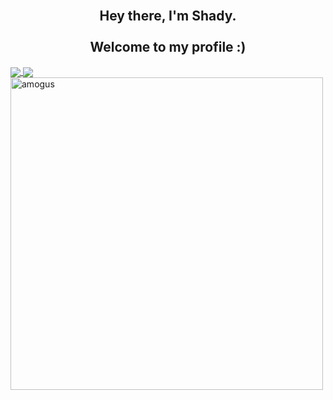 <H2 align="center">
  <abc>
    <br> Hey there, I'm Shady. </br>
    <br> Welcome to my profile :) </br>
  </abc>
</H2>
<a href="https://github.com/anuraghazra/github-readme-stats">
  <img align="center" src="https://github-readme-stats.vercel.app/api?username=shady2532&bg_color=00000000&theme=calm" />
</a>
<a href="https://github.com/anuraghazra/convoychat">
  <img align="center" src="https://github-readme-stats.vercel.app/api/top-langs/?username=shady2532&bg_color=00000000&theme=calm&layout=compact" />
</a>


<img src="https://media1.giphy.com/media/v1.Y2lkPTc5MGI3NjExYTAwMjNjZjMxNWY5MjljMDA5ZDUxMTczMDMwZDEyNjcxNzk4Yzk2MCZjdD1n/RtdRhc7TxBxB0YAsK6/giphy.gif" alt="amogus" width=500>


<!--[![Anurag's GitHub stats](https://github-readme-stats.vercel.app/api?username=shady2532&bg_color=00000000&theme=onedark)](https://github.com/anuraghazra/github-readme-stats)
[![Top Langs](https://github-readme-stats.vercel.app/api/top-langs/?username=shady2532&bg_color=00000000&theme=onedark)](https://github.com/anuraghazra/github-readme-stats)
-->

<!--
**shady2532/shady2532** is a ✨ _special_ ✨ repository because its `README.md` (this file) appears on your GitHub profile.

Here are some ideas to get you started:

- 🔭 I’m currently working on ...
- 🌱 I’m currently learning ...
- 👯 I’m looking to collaborate on ...
- 🤔 I’m looking for help with ...
- 💬 Ask me about ...
- 📫 How to reach me: ...
- 😄 Pronouns: ...
- ⚡ Fun fact: ...
-->
